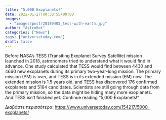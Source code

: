 ```yaml
---
title: "5,000 Exoplanets!"
date: 2022-01-27T00:30:55+00:00
images:
  - "images/post/20180405_tess-with-earth.jpg"
author: "AstroBot"
categories: ["News"]
tags: ["universetoday.com"]
draft: false
---
```


Before NASA’s TESS (Transiting Exoplanet Survey Satellite) mission launched in 2018, astronomers tried to understand what it would find in advance. One study calculated that TESS would find between 4430 and 4660 new exoplanets during its primary two-year-long mission.  The primary mission (PM) is over, and TESS is in its extended mission (EM) now. The extended mission is 1.5 years old, and TESS has discovered 176 confirmed exoplanets and 5164 candidates. Scientists are still going through data from the primary mission, so the data might be hiding many more exoplanets. And TESS isn’t finished yet. Continue reading “5,000 Exoplanets!” 

Διαβάστε περισσότερα: https://www.universetoday.com/154217/5000-exoplanets/
